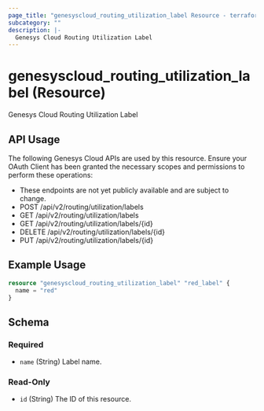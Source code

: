 ```yaml
---
page_title: "genesyscloud_routing_utilization_label Resource - terraform-provider-genesyscloud"
subcategory: ""
description: |-
  Genesys Cloud Routing Utilization Label
---
```

# genesyscloud_routing_utilization_label (Resource)
Genesys Cloud Routing Utilization Label

## API Usage
The following Genesys Cloud APIs are used by this resource. Ensure your OAuth Client has been granted the necessary scopes and permissions to perform these operations:

* These endpoints are not yet publicly available and are subject to change.
* POST /api/v2/routing/utilization/labels
* GET /api/v2/routing/utilization/labels
* GET /api/v2/routing/utilization/labels/{id}
* DELETE /api/v2/routing/utilization/labels/{id}
* PUT /api/v2/routing/utilization/labels/{id}

## Example Usage

```terraform
resource "genesyscloud_routing_utilization_label" "red_label" {
  name = "red"
}
```

<!-- schema generated by tfplugindocs -->
## Schema

### Required

- `name` (String) Label name.

### Read-Only

- `id` (String) The ID of this resource.
